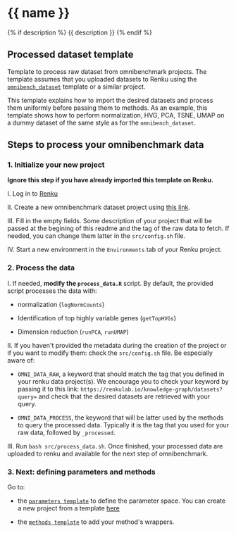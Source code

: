 # {{ name }}
{% if description %}
{{ description }}
{% endif %}

## Processed dataset template

Template to process raw dataset from omnibenchmark projects. The template assumes that you uploaded datasets to Renku using the [`omnibench_dataset`](https://github.com/ansonrel/contributed-project-templates/tree/main/omnibench-dataset) template or a similar project. 

This template explains how to import the desired datasets and process them uniformly before passing them to  methods. As an example, this template shows how to perform normalization, HVG, PCA, TSNE, UMAP on a dummy dataset of the same style as for the `omnibench_dataset`. 

## Steps to process your omnibenchmark data

### 1. Initialize your new project

**Ignore this step if you have already imported this template on Renku.**

I. Log in to [Renku](https://renkulab.io)

II. Create a new omnibenchmark dataset project using [this link](https://renkulab.io/projects/new?data=eyJ1cmwiOiJodHRwczovL2dpdGh1Yi5jb20vYW5zb25yZWwvY29udHJpYnV0ZWQtcHJvamVjdC10ZW1wbGF0ZXMiLCJyZWYiOiJtYWluIiwidGVtcGxhdGUiOiJDdXN0b20vb21uaWJlbmNoLXByb2Nlc3NpbmcifQ%3D%3D).

III. Fill in the empty fields. Some description of your project that will be passed at the begining of this readme and the tag of the raw data to fetch. If needed, you can change them latter in the `src/config.sh`  file. 

IV. Start a new environment in the `Environments` tab of your Renku project.

### 2. Process the data

I. If needed, **modify the `process_data.R`** script. By default, the provided script processes the data with: 

- normalization (`logNormCounts`)

- Identification of top highly variable genes (`getTopHVGs`) 

- Dimension reduction (`runPCA`, `runUMAP`)

II. If you haven't provided the metadata during the creation of the project or if you want to modify them: check the `src/config.sh` file. Be especially aware of: 

- `OMNI_DATA_RAW`, a keyword that should match the tag that you defined in your renku data project(s). We encourage you to check your keyword by passing it to this link: `https://renkulab.io/knowledge-graph/datasets?query=` and check that the desired datasets are retrieved with your query. 

- `OMNI_DATA_PROCESS`, the keyword that will be latter used by the methods to query the processed data. Typically it is the tag that you used for your raw data, followed by `_processed`.

III. Run `bash src/process_data.sh`. Once finished, your processed data are uploaded to renku and available for the next step of omnibenchmark. 

### 3. Next: defining parameters and methods

Go to: 

- the [`parameters template`](https://github.com/ansonrel/contributed-project-templates/tree/main/omnibench-param) to define the parameter space. You can create a new project from a template [here](https://renkulab.io/projects/new?data=eyJ1cmwiOiJodHRwczovL2dpdGh1Yi5jb20vYW5zb25yZWwvY29udHJpYnV0ZWQtcHJvamVjdC10ZW1wbGF0ZXMiLCJyZWYiOiJtYWluIiwidGVtcGxhdGUiOiJDdXN0b20vb21uaWJlbmNoLXBhcmFtIn0%3D)

- the [`methods template`](https://github.com/ansonrel/contributed-project-templates/tree/main/omnibench-method) to add your method's wrappers. 



